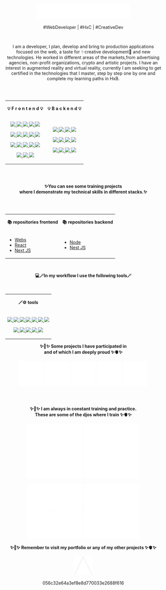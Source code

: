 <p align="center">
        <a href="https://programmer.andresrw.com/" target='_blank'>
            <img src="/logo.svg" width="300" alt="andresrw logo">
        </a>
</p>

<p align="center">
        #WebDeveloper | #HxC | #CreativeDev
    </p>
    <br>
    <p align="center" bold>
    I am a developer, I plan, develop and bring to production applications focused on the web, a taste for ✨creative development🎨 and new technologies. He worked in different areas of the markets,from advertising agencies, non-profit organizations, crypto and artistic projects. I have an interest in augmented reality and virtual reality, currently I am seeking to get certified in the technologies that I master, step by step one by one and complete my learning paths in HxB.
    </p>
<br>
<br>
<table align="center">
        <tr>
            <td>
                <p align="center" font-size="30px">
                    <b>💡 F r o n t e n d 💡</b>
                </p>
            </td>
            <td>
                <p align="center" font-size="30px">
                    <b>💡 B a c k e n d 💡</b>
                </p>
            </td>
        </tr>
        <tr>
            <td>
                <p align="center">
        <a href="https://www.typescriptlang.org/" target="_blank">
            <img src="https://skillicons.dev/icons?i=ts"  />
        </a>
        <a href="https://developer.mozilla.org/en-US/docs/Web/JavaScript" target="_blank">
            <img src="https://skillicons.dev/icons?i=js" />
        </a>
        <a href="https://developer.mozilla.org/en-US/docs/Glossary/HTML5" target="_blank">
            <img src="https://skillicons.dev/icons?i=html"  />
        </a>
        <a href="https://developer.mozilla.org/es/docs/Web/CSS" target="_blank">
            <img src="https://skillicons.dev/icons?i=css"  />
        </a>
        </a>
        <a href="https://getbootstrap.com/" target="_blank">
            <img src="https://skillicons.dev/icons?i=bootstrap" />
        </a>
        </p>
       <p align="center">
               <a href="https://sass-lang.com/" target="_blank">
            <img src="https://skillicons.dev/icons?i=sass"  />
        </a>
        <a href="https://lesscss.org/" target="_blank">
            <img src="https://skillicons.dev/icons?i=less"  />
        </a>
        <a href="https://tailwindcss.com/" target="_blank">
            <img src="https://skillicons.dev/icons?i=tailwind" />
        </a>
               <a href="https://skillicons.dev">
            <img src="https://skillicons.dev/icons?i=npm" />
        </a>
        <a href="https://skillicons.dev">
            <img src="https://skillicons.dev/icons?i=vite" />
        </a>
       </p> 
    </p>
        <p align="center">
        <a href="https://skillicons.dev">
            <img src="https://skillicons.dev/icons?i=react" />
        </a>
                <a href="https://skillicons.dev">
            <img src="https://skillicons.dev/icons?i=nextjs" />
        </a>
        <a href="https://skillicons.dev">
            <img src="https://skillicons.dev/icons?i=emotion" />
        </a>
        <a href="https://skillicons.dev">
            <img src="https://skillicons.dev/icons?i=threejs" />
        </a>
                <a href="https://skillicons.dev">
            <img src="https://skillicons.dev/icons?i=d3" />
        </a>
    </p>
        <p align="center">
        <a href="https://skillicons.dev">
            <img src="https://skillicons.dev/icons?i=processing" />
        </a>
        <a href="https://skillicons.dev">
            <img src="https://skillicons.dev/icons?i=p5js" />
        </a>
        <a href="https://skillicons.dev">
            <img src="https://skillicons.dev/icons?i=selenium" />
        </a>
    </p>
            </td>
            <td>
                <p align="center">
                    <a href="https://skillicons.dev">
                        <img src="https://skillicons.dev/icons?i=nodejs" />
                    </a>
                    <a href="https://skillicons.dev">
                        <img src="https://skillicons.dev/icons?i=express" />
                    </a>
                    <a href="https://skillicons.dev">
                        <img src="https://skillicons.dev/icons?i=graphql" />
                    </a>
                    <a href="https://skillicons.dev">
                        <img src="https://skillicons.dev/icons?i=nestjs" />
                    </a>
                </p>
                    <p align="center">
        <a href="https://skillicons.dev">
            <img src="https://skillicons.dev/icons?i=mongodb" />
        </a>
        <a href="https://skillicons.dev">
            <img src="https://skillicons.dev/icons?i=mysql" />
        </a>
        <a href="https://skillicons.dev">
            <img src="https://skillicons.dev/icons?i=postgres" />
        </a>
        <a href="https://skillicons.dev">
            <img src="https://skillicons.dev/icons?i=sqlite" />
        </a>
    </p>
                    <p align="center">
        <a href="https://skillicons.dev">
            <img src="https://skillicons.dev/icons?i=prisma" />
        </a>
        <a href="https://skillicons.dev" target="_blank">
            <img src="https://skillicons.dev/icons?i=apollo" />
        </a>
        <a href="https://skillicons.dev" target="_blank">
            <img src="https://skillicons.dev/icons?i=postman" />
        </a>
        <a href="https://skillicons.dev" target="_blank">
            <img src="https://skillicons.dev/icons?i=jest" />
        </a>
    </p>
            </td>
        </tr>
    </table>
<br>
<br>
<p align="center">
     <b>✨You can see some training projects<br> where I demonstrate my technical skills in different stacks.✨</b>
</p>
<br>
<br>
<table align="center">
        <tr>
            <td>
                <p align="center" font-size="30px">
                    <b> 📚 repositories frontend </b>
                </p>
            </td>
            <td>
                <p align="center" font-size="30px">
                   <b> 📚 repositories backend </b>
                </p>
            </td>
        </tr>
        <tr>
            <td>
                <ul>
                   <li><a href="https://github.com/Frontementor-challengues" target="_blank">Webs</a></li>
                   <li><a href="https://github.com/React-ts-learn" target="_blank">React</a></li>
                   <li><a href="https://github.com/Next-learn" target="_blank">Next JS</a></li>
                <ul>
            </td>
                <td>
                 <ul>
                         <li><a href="https://github.com/Node-ts-learn">Node</a></li>
                         <li><a href="https://github.com/Node-ts-learn">Nest JS</a></li>
                 </ul>
            </td>
        </tr>
    </table>
                        <br>
                        
<p align="center">
       <b>💻🪄In my workflow I use the following tools🪄</b>         
</p>
<br>
<table align="center">
        <tr>
            <td>
                <p align="center" font-size="30px">
                   <b> 🪄⚙️ tools </b>
                </p>
            </td>
        </tr>
        <tr>
        <td>
                    <p align="center">
                            <a href="https://developer.mozilla.org/en-US/docs/Web/JavaScript" target="_blank">
            <img src="https://skillicons.dev/icons?i=obsidian" />
        </a>
        <a href="https://www.typescriptlang.org/" target="_blank">
            <img src="https://skillicons.dev/icons?i=bash"  />
        </a>
        <a href="https://developer.mozilla.org/en-US/docs/Web/JavaScript" target="_blank">
            <img src="https://skillicons.dev/icons?i=blender" />
        </a>
        <a href="https://developer.mozilla.org/es/docs/Web/CSS" target="_blank">
            <img src="https://skillicons.dev/icons?i=figma"  />
        </a>
        </a>
        <a href="https://getbootstrap.com/" target="_blank">
            <img src="https://skillicons.dev/icons?i=gcp" />
        </a>
        <a href="https://getbootstrap.com/" target="_blank">
            <img src="https://skillicons.dev/icons?i=git" />
        </a>
        <a href="https://getbootstrap.com/" target="_blank">
            <img src="https://skillicons.dev/icons?i=kali" />
        </a>
        </p>
        <p align="center">
        <a href="https://www.typescriptlang.org/" target="_blank">
            <img src="https://skillicons.dev/icons?i=linux"  />
        </a>
        <a href="https://developer.mozilla.org/en-US/docs/Glossary/HTML5" target="_blank">
            <img src="https://skillicons.dev/icons?i=vscode"  />
        </a>
        <a href="https://developer.mozilla.org/es/docs/Web/CSS" target="_blank">
            <img src="https://skillicons.dev/icons?i=neovim"  />
        </a>
        <a href="https://developer.mozilla.org/en-US/docs/Glossary/HTML5" target="_blank">
            <img src="https://skillicons.dev/icons?i=docker"  />
        </a>
                            <a href="https://getbootstrap.com/" target="_blank">
            <img src="https://skillicons.dev/icons?i=kubernetes" />
        </a>
        </p>
            </td>
        </tr>
    </table>

<p align="center">
       <b>✨🧠✨ Some projects I have participated in <br> and of which I am deeply proud ✨🫀✨</b>
</p>
<p align="center">
        <a>
                <img src="./img/1508.png"  width="80" />
        </a>
        <a>
                <img src="./img/humanitas.png" width="80" />
        </a>
         <a>
                <img src="./img/cuarteldos.png" width="80" />
        </a>
        <a>
                <img src="./img/poesiaycodigo.png" width="80" />
        </a>
        <a>
                <img src="andresrwart.png" width="80" />
        </a>
</p>
<br>
<br>
<p align="center">
       <b>✨🧠✨ I am always in constant training and practice.<br> These are some of the djos where I train ✨🫀✨</b>
</p>
<p align="center">
        <a>
                <img src="freecodecamp.png"  width="180" />
        </a>
        <a>
                <img src="frontendmentor.png" width="180" />
        </a>
</p>
<p align="center">
         <a>
                <img src="hackthebox.png" width="180" />
        </a>
        <a>
                <img src="codewars.png" width="180" />
        </a>
</p>
<p align="center">
       <b>✨🧠✨ Remember to visit my portfolio or any of my other projects ✨🫀✨</b>
</p>
<p align="center">
        <a href="https://andresrw.com/">
                <img src="./a-blanca.svg" height="60" width="60">
        </a>
</p>
<p align="center">
        056c32e64a3ef8e8d770033e2688f616
</p>
